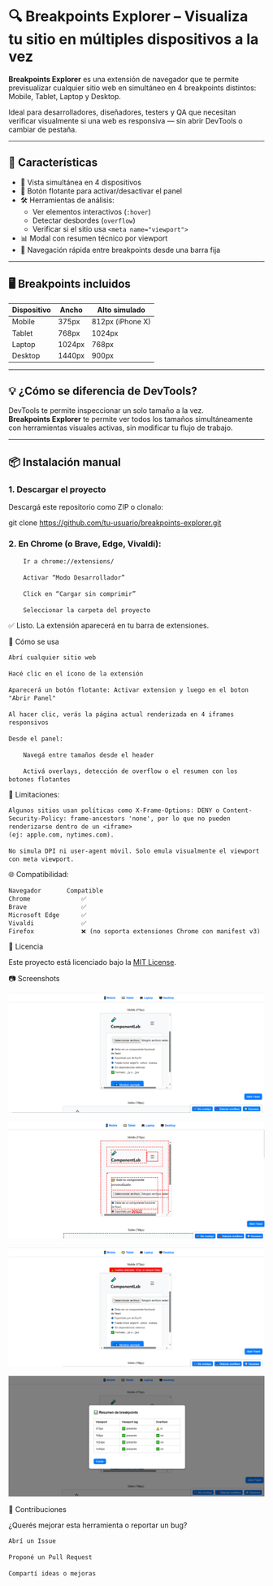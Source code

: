 # 🔍 Breakpoints Explorer – Visualiza tu sitio en múltiples dispositivos a la vez

**Breakpoints Explorer** es una extensión de navegador que te permite previsualizar cualquier sitio web en simultáneo en 4 breakpoints distintos: Mobile, Tablet, Laptop y Desktop.

Ideal para desarrolladores, diseñadores, testers y QA que necesitan verificar visualmente si una web es responsiva — sin abrir DevTools o cambiar de pestaña.

---

## 🚀 Características

- 📱 Vista simultánea en 4 dispositivos
- 🎯 Botón flotante para activar/desactivar el panel
- 🛠️ Herramientas de análisis:
  - Ver elementos interactivos (`:hover`)
  - Detectar desbordes (`overflow`)
  - Verificar si el sitio usa `<meta name="viewport">`
- 📊 Modal con resumen técnico por viewport
- 🔗 Navegación rápida entre breakpoints desde una barra fija

---

## 🖥️ Breakpoints incluidos

| Dispositivo | Ancho | Alto simulado |
|------------|-------|---------------|
| Mobile     | 375px | 812px (iPhone X) |
| Tablet     | 768px | 1024px         |
| Laptop     | 1024px| 768px          |
| Desktop    | 1440px| 900px          |

---

## 💡 ¿Cómo se diferencia de DevTools?

DevTools te permite inspeccionar un solo tamaño a la vez.  
**Breakpoints Explorer** te permite ver todos los tamaños simultáneamente con herramientas visuales activas, sin modificar tu flujo de trabajo.

---

## 📦 Instalación manual

### 1. Descargar el proyecto
Descargá este repositorio como ZIP o clonalo:

git clone https://github.com/tu-usuario/breakpoints-explorer.git

### 2. En Chrome (o Brave, Edge, Vivaldi):

        Ir a chrome://extensions/

        Activar “Modo Desarrollador”

        Click en “Cargar sin comprimir”

        Seleccionar la carpeta del proyecto

✅ Listo. La extensión aparecerá en tu barra de extensiones.



🧪 Cómo se usa

    Abrí cualquier sitio web

    Hacé clic en el ícono de la extensión

    Aparecerá un botón flotante: Activar extension y luego en el boton "Abrir Panel"

    Al hacer clic, verás la página actual renderizada en 4 iframes responsivos

    Desde el panel:

        Navegá entre tamaños desde el header

        Activá overlays, detección de overflow o el resumen con los botones flotantes


🧠 Limitaciones:

    Algunos sitios usan políticas como X-Frame-Options: DENY o Content-Security-Policy: frame-ancestors 'none', por lo que no pueden renderizarse dentro de un <iframe>
    (ej: apple.com, nytimes.com).

    No simula DPI ni user-agent móvil. Solo emula visualmente el viewport con meta viewport.


🌐 Compatibilidad:

    Navegador	    Compatible
    Chrome	            ✅
    Brave	            ✅
    Microsoft Edge	    ✅
    Vivaldi	            ✅
    Firefox	            ❌ (no soporta extensiones Chrome con manifest v3)


📄 Licencia

Este proyecto está licenciado bajo la [MIT License](LICENSE).



📷 Screenshots

![Extension abierta](assets/open.png)

!["Ver overlays"](assets/overlay.png)

!["Detectar overflow"](assets/overflow.png)

!["Resumen"](assets/resume.png)


🙌 Contribuciones

¿Querés mejorar esta herramienta o reportar un bug?

    Abrí un Issue

    Proponé un Pull Request

    Compartí ideas o mejoras
